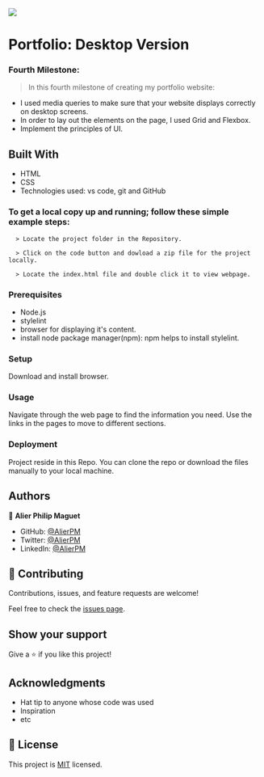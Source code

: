 ![](https://img.shields.io/badge/Microverse-blueviolet)

# Portfolio: Desktop Version
   ### Fourth Milestone:
> In this fourth milestone  of creating my portfolio website:

* I used media queries to make sure that your website displays correctly on desktop screens.
* In order to lay out the elements on the page, I used Grid and Flexbox.
* Implement the principles of UI.




## Built With

- HTML
- CSS
- Technologies used: vs code, git and GitHub




### To get a local copy up and running; follow these simple example steps:

      > Locate the project folder in the Repository.

      > Click on the code button and dowload a zip file for the project locally.

      > Locate the index.html file and double click it to view webpage.

### Prerequisites
   * Node.js
   * stylelint
   * browser for displaying it's content.
   * install node package manager(npm): npm helps to install stylelint.


### Setup
Download and install browser.

### Usage
Navigate through the web page to find the information you need. Use the links in the pages to move to different sections.


### Deployment
  Project reside in this Repo. You can clone the repo or download the files manually to your local machine.





## Authors
:bust_in_silhouette: **Alier Philip Maguet**
- GitHub: [@AlierPM](https://github.com/AlierPM)
- Twitter: [@AlierPM](https://twitter.com/AlierPM)
- LinkedIn: [@AlierPM](https://www.linkedin.com/in/alier-philip-maguet-b11653203/)


## 🤝 Contributing

Contributions, issues, and feature requests are welcome!

Feel free to check the [issues page](../../issues/).

## Show your support

Give a ⭐️ if you like this project!

## Acknowledgments

- Hat tip to anyone whose code was used
- Inspiration
- etc

## 📝 License

This project is [MIT](./MIT.md) licensed.
